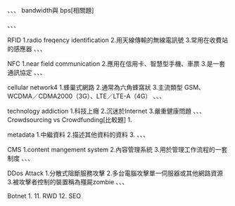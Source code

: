 、、、
bandwidth與 bps[相關題]




、、、


 RFID
1.radio freqency identification
2.用天線傳輸的無線電訊號
3.常用在收費站的感應器
、、、
 
 
 NFC
1.near field communication
2.應用在信用卡、智慧型手機、車票
3.是一套通訊協定
、、、
 
 
 cellular network4
1.蜂巢式網路
2.通常為六角蜂窩狀
3.主流類型 GSM、WCDMA／CDMA2000（3G）、LTE／LTE-A（4G）
、、、

 technology addiction
 1.科技上癮
 2.沉迷於Internet
 3.嚴重健康問題
、、、 
 Crowdsourcing vs Crowdfunding[比較題]
1.

 metadata
1.中繼資料
2.描述其他資料的資料
3.
、、、
 
 CMS
1.content mangement system
2.內容管理系統
3.用於管理工作流程的一套制度
、、、


 DDos Attack
1.分散式阻斷服務攻擊
2.多台電腦攻擊單一伺服器或其他網路資源
3.被攻擊者控制的裝置稱為殭屍zombie
、、、

 Botnet
1.
11. RWD
12. SEO
